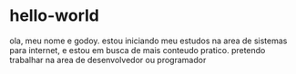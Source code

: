 # hello-world

ola, meu nome e  godoy.
estou iniciando  meu estudos na area  de sistemas para internet, e estou em busca de mais conteudo pratico.
pretendo trabalhar na area  de desenvolvedor ou  programador
